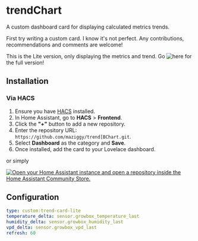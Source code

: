 # trendChart

A custom dashboard card for displaying calculated metrics trends.

First try writing a custom card. I know it's not perfect. Any contributions, recommendations and comments are welcome!

This is the Lite version, only displaying the metrics and trend. Go ![here](https://github.com/maziggy/trendCard) for the full version!

## Installation

### Via HACS

1. Ensure you have [HACS](https://hacs.xyz/) installed.
2. In Home Assistant, go to **HACS** > **Frontend**.
3. Click the **"+"** button to add a new repository.
4. Enter the repository URL: `https://github.com/maziggy/trend[BChart.git`.
5. Select **Dashboard** as the category and **Save**.
6. Once installed, add the card to your Lovelace dashboard.

or simply

[![Open your Home Assistant instance and open a repository inside the Home Assistant Community Store.](https://my.home-assistant.io/badges/hacs_repository.svg)](https://my.home-assistant.io/redirect/hacs_repository/?owner=Martin+Ziegler&repository=https%3A%2F%2Fgithub.com%2Fmaziggy%2FppfdChart.git&category=Dashboard)

## Configuration

```yaml
type: custom:trend-card-lite
temperature_delta: sensor.growbox_temperature_last
humidity_delta: sensor.growbox_humidity_last
vpd_delta: sensor.growbox_vpd_last
refresh: 60
